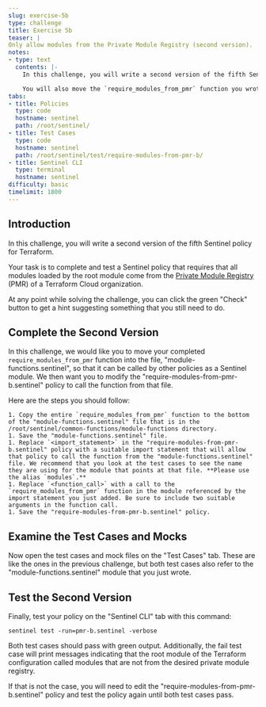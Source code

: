 ```yaml
--- 
slug: exercise-5b
type: challenge
title: Exercise 5b
teaser: |
Only allow modules from the Private Module Registry (second version).
notes:
- type: text
  contents: |-
    In this challenge, you will write a second version of the fifth Sentinel policy for Terraform.

    You will also move the `require_modules_from_pmr` function you wrote in the last challenge into a module and then call it from the second version of the policy.
tabs:
- title: Policies
  type: code
  hostname: sentinel
  path: /root/sentinel/
- title: Test Cases
  type: code
  hostname: sentinel
  path: /root/sentinel/test/require-modules-from-pmr-b/
- title: Sentinel CLI
  type: terminal
  hostname: sentinel
difficulty: basic
timelimit: 1800
---
```

<style>
  v {
    display: inline-flex;
    color: white;
    background-color: rgb(17, 158, 111);
    align-items: center;
    justify-content: center;
    font-size: 14px;
    padding: 10px;
    border-radius: 2px;
    height: 24px;
  }
  t {
    display: inline-flex;
    border-radius: 5px;
    background-color: rgba(30,38,55,1);
    color: rgba(151,159,175,1);
    padding: 2px 10px 2px 5px;
    font-size: 14px;
    letter-spacing: 1.2px;
    justify-content: center;
    height: 24px;
    align-items: center;
  }
  t > a img {
    display: inline-block;
    max-height: 24px;
  }
  c {
    display: flex;
    justify-content: center;
    border-radius: 5px;
    background-color: black;
  }
  c > img {
    max-width: 200px;
    max-height: 200px;
  }
</style>

## Introduction
In this challenge, you will write a second version of the fifth Sentinel policy for Terraform.

Your task is to complete and test a Sentinel policy that requires that all modules loaded by the root module come from the [Private Module Registry](https://www.terraform.io/docs/cloud/registry/index.html) (PMR) of a Terraform Cloud organization.

At any point while solving the challenge, you can click the green "Check" button to get a hint suggesting something that you still need to do.

## Complete the Second Version
In this challenge, we would like you to move your completed `require_modules_from_pmr` function into the file, "module-functions.sentinel", so that it can be called by other policies as a Sentinel module. We then want you to modify the "require-modules-from-pmr-b.sentinel" policy to call the function from that file.

Here are the steps you should follow:

    1. Copy the entire `require_modules_from_pmr` function to the bottom of the "module-functions.sentinel" file that is in the /root/sentinel/common-functions/module-functions directory.
    1. Save the "module-functions.sentinel" file.
    1. Replace `<import_statement>` in the "require-modules-from-pmr-b.sentinel" policy with a suitable import statement that will allow that policy to call the function from the "module-functions.sentinel" file. We recommend that you look at the test cases to see the name they are using for the module that points at that file. **Please use the alias `modules`.**
    1. Replace `<function_call>` with a call to the `require_modules_from_pmr` function in the module referenced by the import statement you just added. Be sure to include two suitable arguments in the function call.
    1. Save the "require-modules-from-pmr-b.sentinel" policy.

## Examine the Test Cases and Mocks
Now open the test cases and mock files on the "Test Cases" tab. These are like the ones in the previous challenge, but both test cases also refer to the "module-functions.sentinel" module that you just wrote.

## Test the Second Version
Finally, test your policy on the "Sentinel CLI" tab with this command:
```
sentinel test -run=pmr-b.sentinel -verbose
```

Both test cases should pass with green output. Additionally, the fail test case will print messages indicating that the root module of the Terraform configuration called modules that are not from the desired private module registry.

If that is not the case, you will need to edit the "require-modules-from-pmr-b.sentinel" policy and test the policy again until both test cases pass.
